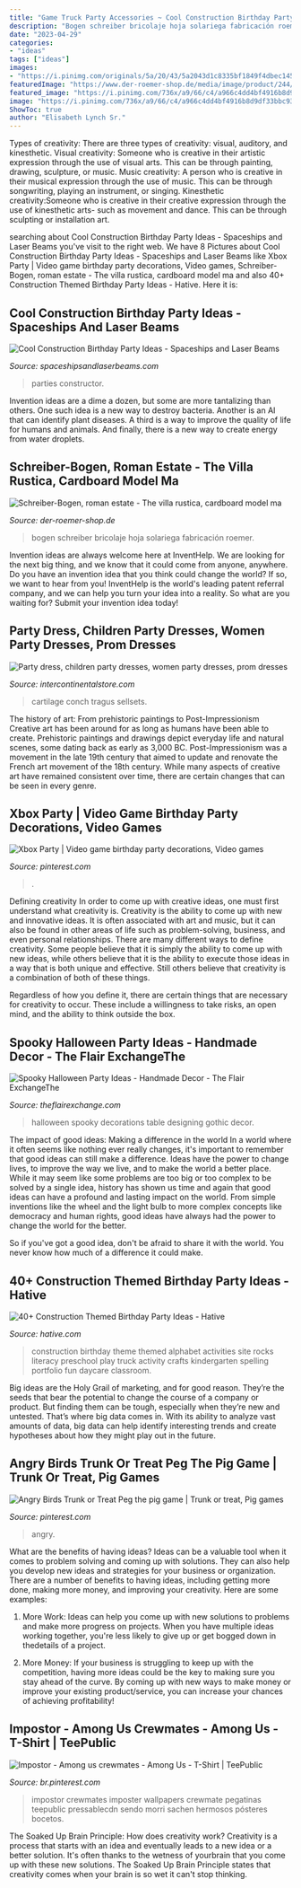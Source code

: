 ```yaml
---
title: "Game Truck Party Accessories ~ Cool Construction Birthday Party Ideas"
description: "Bogen schreiber bricolaje hoja solariega fabricación roemer"
date: "2023-04-29"
categories:
- "ideas"
tags: ["ideas"]
images:
- "https://i.pinimg.com/originals/5a/20/43/5a2043d1c8335bf1849f4dbec1454b93.jpg"
featuredImage: "https://www.der-roemer-shop.de/media/image/product/244/lg/schreiber-bogen-roman-estate-the-villa-rustica-cardboard-model-making.jpg"
featured_image: "https://i.pinimg.com/736x/a9/66/c4/a966c4dd4bf4916b8d9df33bbc93f57f.jpg"
image: "https://i.pinimg.com/736x/a9/66/c4/a966c4dd4bf4916b8d9df33bbc93f57f.jpg"
ShowToc: true
author: "Elisabeth Lynch Sr."
---
```



Types of creativity: There are three types of creativity: visual, auditory, and kinesthetic.
Visual creativity: Someone who is creative in their artistic expression through the use of visual arts. This can be through painting, drawing, sculpture, or music. Music creativity: A person who is creative in their musical expression through the use of music. This can be through songwriting, playing an instrument, or singing. Kinesthetic creativity:Someone who is creative in their creative expression through the use of kinesthetic arts- such as movement and dance. This can be through sculpting or installation art.

	

		
searching about Cool Construction Birthday Party Ideas - Spaceships and Laser Beams you've visit to the right web. We have 8 Pictures about Cool Construction Birthday Party Ideas - Spaceships and Laser Beams like Xbox Party | Video game birthday party decorations, Video games, Schreiber-Bogen, roman estate - The villa rustica, cardboard model ma and also 40+ Construction Themed Birthday Party Ideas - Hative. Here it is:
		
    
## Cool Construction Birthday Party Ideas - Spaceships And Laser Beams

<img loading=lazy src="https://spaceshipsandlaserbeams.com/wp-content/uploads/2015/09/cool-construction-birthday-party-ideas-3944.jpg" onerror="this.onerror=null;this.src='https://tse1.mm.bing.net/th?id=OIP.HCr6737FwegB5EzDRohKhgHaLH&amp;pid=15.1';" alt="Cool Construction Birthday Party Ideas - Spaceships and Laser Beams">

_Source: spaceshipsandlaserbeams.com_

>parties constructor. 

	

Invention ideas are a dime a dozen, but some are more tantalizing than others. One such idea is a new way to destroy bacteria. Another is an AI that can identify plant diseases. A third is a way to improve the quality of life for humans and animals. And finally, there is a new way to create energy from water droplets.

    
## Schreiber-Bogen, Roman Estate - The Villa Rustica, Cardboard Model Ma

<img loading=lazy src="https://www.der-roemer-shop.de/media/image/product/244/lg/schreiber-bogen-roman-estate-the-villa-rustica-cardboard-model-making.jpg" onerror="this.onerror=null;this.src='https://tse4.mm.bing.net/th?id=OIP.hjdanLd7cefr7HDzRoQpmgHaJ4&amp;pid=15.1';" alt="Schreiber-Bogen, roman estate - The villa rustica, cardboard model ma">

_Source: der-roemer-shop.de_

>bogen schreiber bricolaje hoja solariega fabricación roemer. 

	

Invention ideas are always welcome here at InventHelp. We are looking for the next big thing, and we know that it could come from anyone, anywhere. Do you have an invention idea that you think could change the world? If so, we want to hear from you! InventHelp is the world's leading patent referral company, and we can help you turn your idea into a reality. So what are you waiting for? Submit your invention idea today!

    
## Party Dress, Children Party Dresses, Women Party Dresses, Prom Dresses

<img loading=lazy src="https://ae01.alicdn.com/kf/HTB1QxupNpzqK1RjSZFvq6AB7VXaQ.jpg" onerror="this.onerror=null;this.src='https://tse2.mm.bing.net/th?id=OIP.b6XHOI6XuiD9BZrhy9EQ2QHaHa&amp;pid=15.1';" alt="Party dress, children party dresses, women party dresses, prom dresses">

_Source: intercontinentalstore.com_

>cartilage conch tragus sellsets. 

	

The history of art: From prehistoric paintings to Post-Impressionism
Creative art has been around for as long as humans have been able to create. Prehistoric paintings and drawings depict everyday life and natural scenes, some dating back as early as 3,000 BC. Post-Impressionism was a movement in the late 19th century that aimed to update and renovate the French art movement of the 18th century. While many aspects of creative art have remained consistent over time, there are certain changes that can be seen in every genre.

    
## Xbox Party | Video Game Birthday Party Decorations, Video Games

<img loading=lazy src="https://i.pinimg.com/736x/a8/e5/46/a8e546a802aba58306356b2483ac4cca.jpg" onerror="this.onerror=null;this.src='https://tse4.mm.bing.net/th?id=OIP.frtPNltl4k-eVXQvqfoGBAHaJ3&amp;pid=15.1';" alt="Xbox Party | Video game birthday party decorations, Video games">

_Source: pinterest.com_

>. 

	

Defining creativity
In order to come up with creative ideas, one must first understand what creativity is. Creativity is the ability to come up with new and innovative ideas. It is often associated with art and music, but it can also be found in other areas of life such as problem-solving, business, and even personal relationships.
There are many different ways to define creativity. Some people believe that it is simply the ability to come up with new ideas, while others believe that it is the ability to execute those ideas in a way that is both unique and effective. Still others believe that creativity is a combination of both of these things.

Regardless of how you define it, there are certain things that are necessary for creativity to occur. These include a willingness to take risks, an open mind, and the ability to think outside the box.

    
## Spooky Halloween Party Ideas - Handmade Decor - The Flair ExchangeThe

<img loading=lazy src="http://theflairexchange.com/wp-content/uploads/2012/10/Halloween2011_12.jpg" onerror="this.onerror=null;this.src='https://tse1.mm.bing.net/th?id=OIP.x4oPS2DLqiL6qoLIwO9GqAHaLc&amp;pid=15.1';" alt="Spooky Halloween Party Ideas - Handmade Decor - The Flair ExchangeThe">

_Source: theflairexchange.com_

>halloween spooky decorations table designing gothic decor. 

	

The impact of good ideas: Making a difference in the world
In a world where it often seems like nothing ever really changes, it's important to remember that good ideas can still make a difference. Ideas have the power to change lives, to improve the way we live, and to make the world a better place.
While it may seem like some problems are too big or too complex to be solved by a single idea, history has shown us time and again that good ideas can have a profound and lasting impact on the world. From simple inventions like the wheel and the light bulb to more complex concepts like democracy and human rights, good ideas have always had the power to change the world for the better.

So if you've got a good idea, don't be afraid to share it with the world. You never know how much of a difference it could make.

    
## 40+ Construction Themed Birthday Party Ideas - Hative

<img loading=lazy src="https://hative.com/wp-content/uploads/2015/06/construction-birthday-party/43-construction-themed-birthday-party.jpg" onerror="this.onerror=null;this.src='https://tse4.mm.bing.net/th?id=OIP.gfIcUhcuK4Iktau-f0YFvAHaLH&amp;pid=15.1';" alt="40+ Construction Themed Birthday Party Ideas - Hative">

_Source: hative.com_

>construction birthday theme themed alphabet activities site rocks literacy preschool play truck activity crafts kindergarten spelling portfolio fun daycare classroom. 

	

Big ideas are the Holy Grail of marketing, and for good reason. They’re the seeds that bear the potential to change the course of a company or product. But finding them can be tough, especially when they’re new and untested. That’s where big data comes in. With its ability to analyze vast amounts of data, big data can help identify interesting trends and create hypotheses about how they might play out in the future.

    
## Angry Birds Trunk Or Treat Peg The Pig Game | Trunk Or Treat, Pig Games

<img loading=lazy src="https://i.pinimg.com/originals/5a/20/43/5a2043d1c8335bf1849f4dbec1454b93.jpg" onerror="this.onerror=null;this.src='https://tse2.mm.bing.net/th?id=OIP.B3YsEtRXhg8kXULu3rHYZgHaJ4&amp;pid=15.1';" alt="Angry Birds Trunk or Treat Peg the pig game | Trunk or treat, Pig games">

_Source: pinterest.com_

>angry. 

	

What are the benefits of having ideas?
Ideas can be a valuable tool when it comes to problem solving and coming up with solutions. They can also help you develop new ideas and strategies for your business or organization. There are a number of benefits to having ideas, including getting more done, making more money, and improving your creativity. Here are some examples:
1. More Work: Ideas can help you come up with new solutions to problems and make more progress on projects. When you have multiple ideas working together, you're less likely to give up or get bogged down in thedetails of a project.

2. More Money: If your business is struggling to keep up with the competition, having more ideas could be the key to making sure you stay ahead of the curve. By coming up with new ways to make money or improve your existing product/service, you can increase your chances of achieving profitability!

    
## Impostor - Among Us Crewmates - Among Us - T-Shirt | TeePublic

<img loading=lazy src="https://i.pinimg.com/736x/a9/66/c4/a966c4dd4bf4916b8d9df33bbc93f57f.jpg" onerror="this.onerror=null;this.src='https://tse3.mm.bing.net/th?id=OIP.cPS43_2y3FkOvdwEgioI4wHaHa&amp;pid=15.1';" alt="Impostor - Among us crewmates - Among Us - T-Shirt | TeePublic">

_Source: br.pinterest.com_

>impostor crewmates imposter wallpapers crewmate pegatinas teepublic pressablecdn sendo morri sachen hermosos pósteres bocetos. 

	

The Soaked Up Brain Principle: How does creativity work?
Creativity is a process that starts with an idea and eventually leads to a new idea or a better solution. It's often thanks to the wetness of yourbrain that you come up with these new solutions. The Soaked Up Brain Principle states that creativity comes when your brain is so wet it can't stop thinking.

